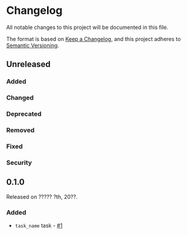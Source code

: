 # Changelog

All notable changes to this project will be documented in this file.

The format is based on [Keep a Changelog](https://keepachangelog.com/en/1.0.0/),
and this project adheres to [Semantic Versioning](https://semver.org/spec/v2.0.0.html).

## Unreleased

### Added

### Changed

### Deprecated

### Removed

### Fixed

### Security

## 0.1.0

Released on ????? ?th, 20??.

### Added

- `task_name` task - [#1](https://github.com/Victor2103/prefect-OVHcloud/pull/1)

